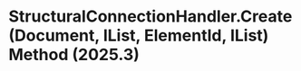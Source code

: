 # StructuralConnectionHandler.Create(Document, IList<ElementId>, ElementId, IList<ConnectionInputPoint>) Method (2025.3)

﻿